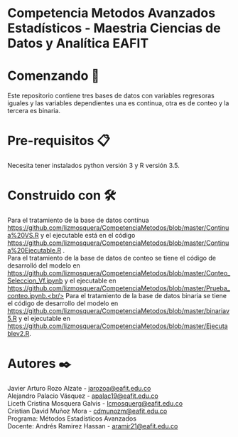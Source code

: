 # Competencia Metodos Avanzados Estadísticos - Maestria Ciencias de Datos y Analítica EAFIT
# Comenzando 🚀 <br/>
Este repositorio contiene tres bases de datos con variables regresoras iguales y las variables dependientes una es continua, otra es de conteo y la tercera es binaria.

# Pre-requisitos 📋 <br/>
Necesita tener instalados python versión 3 y R versión 3.5.

# Construido con 🛠️<br/>
Para el tratamiento de la base de datos contínua https://github.com/lizmosquera/CompetenciaMetodos/blob/master/Continua%20VS.R y el ejecutable está en el código https://github.com/lizmosquera/CompetenciaMetodos/blob/master/Continua%20Ejecutable.R .<br/>
Para el tratamiento de la base de datos de conteo se tiene el código de desarrolló del modelo en https://github.com/lizmosquera/CompetenciaMetodos/blob/master/Conteo_Seleccion_Vf.ipynb y el ejecutable en https://github.com/lizmosquera/CompetenciaMetodos/blob/master/Prueba_conteo.ipynb.<br/>
Para el tratamiento de la base de datos binaria se tiene el código de desarrollo del modelo en https://github.com/lizmosquera/CompetenciaMetodos/blob/master/binariav5.R y el ejecutable en https://github.com/lizmosquera/CompetenciaMetodos/blob/master/Ejecutablev2.R.


# Autores ✒️ <br/>
 Javier Arturo Rozo Alzate - jarozoa@eafit.edu.co<br/>
 Alejandro Palacio Vásquez - apalac19@eafit.edu.co <br/>
 Liceth Cristina Mosquera Galvis - lcmosquerg@eafit.edu.co <br/>
 Cristian David Muñoz Mora - cdmunozm@eafit.edu.co <br/>
 Programa: Métodos Estadísticos Avanzados<br/>
 Docente:  Andrés Ramirez Hassan - aramir21@eafit.edu.co<br/>
